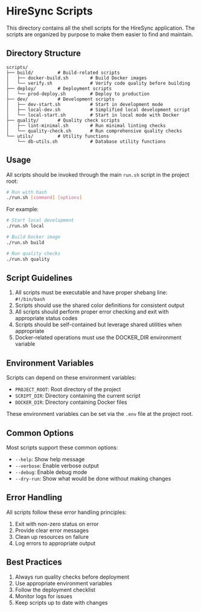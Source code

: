 # HireSync Scripts

This directory contains all the shell scripts for the HireSync application. The scripts are organized by purpose to make them easier to find and maintain.

## Directory Structure

```
scripts/
├── build/         # Build-related scripts
│   ├── docker-build.sh        # Build Docker images
│   └── verify.sh              # Verify code quality before building
├── deploy/        # Deployment scripts
│   └── prod-deploy.sh         # Deploy to production
├── dev/           # Development scripts
│   ├── dev-start.sh           # Start in development mode
│   ├── local-dev.sh           # Simplified local development script
│   └── local-start.sh         # Start in local mode with Docker
├── quality/       # Quality check scripts
│   ├── lint-minimal.sh        # Run minimal linting checks
│   └── quality-check.sh       # Run comprehensive quality checks
└── utils/         # Utility functions
    └── db-utils.sh            # Database utility functions
```

## Usage

All scripts should be invoked through the main `run.sh` script in the project root:

```bash
# Run with bash
./run.sh [command] [options]
```

For example:

```bash
# Start local development
./run.sh local

# Build Docker image
./run.sh build

# Run quality checks
./run.sh quality
```

## Script Guidelines

1. All scripts must be executable and have proper shebang line: `#!/bin/bash`
2. Scripts should use the shared color definitions for consistent output
3. All scripts should perform proper error checking and exit with appropriate status codes
4. Scripts should be self-contained but leverage shared utilities when appropriate
5. Docker-related operations must use the DOCKER_DIR environment variable

## Environment Variables

Scripts can depend on these environment variables:

- `PROJECT_ROOT`: Root directory of the project
- `SCRIPT_DIR`: Directory containing the current script
- `DOCKER_DIR`: Directory containing Docker files

These environment variables can be set via the `.env` file at the project root.

## Common Options

Most scripts support these common options:
- `--help`: Show help message
- `--verbose`: Enable verbose output
- `--debug`: Enable debug mode
- `--dry-run`: Show what would be done without making changes

## Error Handling

All scripts follow these error handling principles:
1. Exit with non-zero status on error
2. Provide clear error messages
3. Clean up resources on failure
4. Log errors to appropriate output

## Best Practices

1. Always run quality checks before deployment
2. Use appropriate environment variables
3. Follow the deployment checklist
4. Monitor logs for issues
5. Keep scripts up to date with changes 